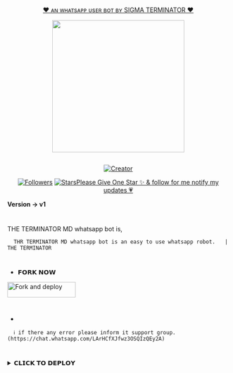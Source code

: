 <p align="center"> 
<u>♥️ ᴀɴ ᴡʜᴀᴛsᴀᴘᴘ ᴜsᴇʀ ʙᴏᴛ ʙʏ SIGMA TERMINATOR ♥️</u>
</p>
<p align="center">
<img src="https://i.imgur.com/WYn0Kbp.jpeg" width="300" height="300"/>
</p>
<p align="center">
  <a href="#"><img src="http://readme-typing-svg.herokuapp.com?color=d1fa02&center=true&vCenter=true&multiline=false&lines=THE+TERMINATOR+MD+WHATSAPP+BOT" alt="">
</p>
<p align="center">
<a href="#"><img title="Creator" src="https://img.shields.io/badge/Creator-Mrnima-red.svg?style=for-the-badge&logo=github"></a>
</p>
<p align="center">
<a href="https://github.com/mirfaraz1122?tab=followers"><img title="Followers" src="https://img.shields.io/github/followers/AlipBot?color=green&style=flat-square"></a>
<a href="https://github.com/mirfaraz1122/THE-TERMINATOR-MD/stargazers/"><img title="Stars" src="https://img.shields.io/github/stars/mirfaraz1122/THE_TERMINATOR_MD

# 

### Please Give One Star ✨ & [follow for me notify my updates 💗](https://github.com/mirfaraz1122)
<b>Version -> v1</b>
# 
THE TERMINATOR MD whatsapp bot is,

      THR TERMINATOR MD whatsapp bot is an easy to use whatsapp robot.   |  THE TERMINATOR

# 
* 𝗙𝗢𝗥𝗞 𝗡𝗢𝗪

<p align="left">
<a href="https://github.com/mirfaraz1122//fork"><img align="center" src="https://i.imgur.com/WYn0Kbp.jpeg" alt="Fork and deploy" height="35" width="155" /></a>

# 

*

      ℹ️ if there any error please inform it support group. (https://chat.whatsapp.com/LArHCfXJfwz3OSQIzQEy2A)
# 

<details>
<summary>𝗖𝗟𝗜𝗖𝗞 𝗧𝗢 𝗗𝗘𝗣𝗟𝗢𝗬</summary>

[`Deploy on Replit`](https://replit.com)


 

   
   
   
# 
#
+ DEPLOY STEPS
# 
1. Fork This Repository 
2. Update [settings.js]()
3. Uplode creds.json file to sessions folder
4. Make acount on your host
5. Connect Your Repository to your web host site
# 
# 
### [ DEPLY ON TERMUX ]
    
apt update
apt upgrade
pkg update && pkg upgrade
pkg install bash
pkg install libwebp
pkg install git -y
pkg install nodejs -y 
pkg install ffmpeg -y 
pkg install wget
pkg install imagemagick -y
git clone https://github.com/mirfaraz1122/THE_TERMINATOR_MD
cd THE_TERMINATOR_MD
npm install
npm start

<details>
<summary>✅ New Updates</summary>

  
  ◉ Fix Downloaders ( fb , insta , tiktok )
  ◉ Fix Logo error


<p>
</details>
<details>
<summary>ℹ️ How To Update </summary>
<p>
</details>
<details>
<summary>🌐 Support For Deploy </summary>
<p>
</details>
THANKS FOR USNING THE TERMINATOR MD 💃💖

*Join our support group ()
     
       ⚠️ We are not responsible for any inconvenience caused by your mistakes!

  
  #### TOTAL PROFILE VIEWS 🧚
![Visitor Count](https://i.imgur.com/WYn0Kbp.jpeg/count.svg)

<h1>💗</h1> 
<b>Thanks For</b> -

 [thashi 💖]() for Voice ,[slrealtech](https://youtube.com/slrealtech) , [darkalpha](http://github.com/mirfaraz1122) and [isuru]() thanks for helps 💖

